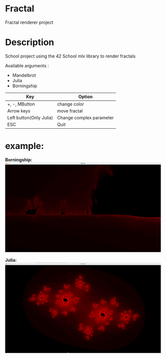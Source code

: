 # Fractal

Fractal renderer project 

# Description

School project using the 42 School mlx library to render fractals

Available arguments :

- Mandelbrot
- Julia
- Borningship

| **Key** | **Option** |
|----------------|---------|
| +, -, MButton | change color |
| Arrow keys | move fractal |
| Left button(Only Julia) | Change complex parameter |
| ESC | Quit |

# example:

**Borningship:**
![Image alt](/img/Borningship.png)

**Julia:**
![Image alt](/img/Julia.png)
